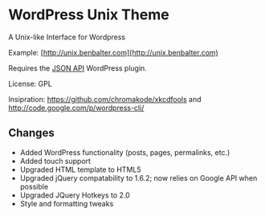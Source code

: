 WordPress Unix Theme
====================

A Unix-like Interface for Wordpress

Example: [http://unix.benbalter.com](http://unix.benbalter.com)

Requires the [JSON API](http://wordpress.org/extend/plugins/json-api/) WordPress plugin.

License: GPL

Insipration: https://github.com/chromakode/xkcdfools and http://code.google.com/p/wordpress-cli/

Changes
-------
* Added WordPress functionality (posts, pages, permalinks, etc.)
* Added touch support
* Upgraded HTML template to HTML5
* Upgraded jQuery compatability to 1.6.2; now relies on Google API when possible
* Upgraded JQuery Hotkeys to 2.0
* Style and formatting tweaks